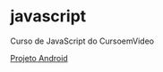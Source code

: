 # javascript
 Curso de JavaScript do CursoemVideo

<a href="https://ruanplima.github.io/html-css/"><p>Projeto Android</p></a>